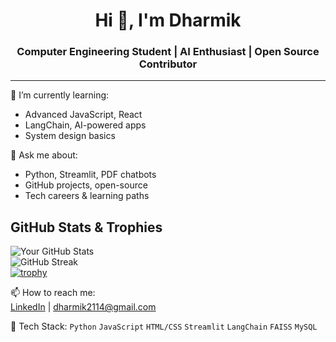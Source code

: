 <h1 align="center">Hi 👋, I'm Dharmik</h1>
<h3 align="center">Computer Engineering Student | AI Enthusiast | Open Source Contributor</h3>

---

🌱 I’m currently learning:  
- Advanced JavaScript, React  
- LangChain, AI-powered apps  
- System design basics  

💬 Ask me about:  
- Python, Streamlit, PDF chatbots  
- GitHub projects, open-source  
- Tech careers & learning paths

## GitHub Stats & Trophies

![Your GitHub Stats](https://github-readme-stats.vercel.app/api?username=dhhaarmik&show_icons=true&theme=radical)  
![GitHub Streak](https://github-readme-streak-stats.herokuapp.com/?user=dhhaarmik&theme=radical)  
[![trophy](https://github-profile-trophy.vercel.app/?username=dhhaarmik&theme=radical)](https://github.com/ryo-ma/github-profile-trophy)


📫 How to reach me:  
[LinkedIn](https://www.linkedin.com/in/dharmik-gondaliya-385a1b252/) | dharmik2114@gmail.com  

🧰 Tech Stack:
`Python` `JavaScript` `HTML/CSS` `Streamlit` `LangChain` `FAISS` `MySQL`


